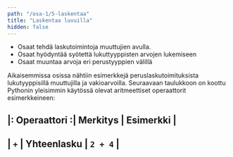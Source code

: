 ```yaml
---
path: "/osa-1/5-laskentaa"
title: "Laskentaa luvuilla"
hidden: false
---
```


<text-box variant='learningObjectives' name='Oppimistavoitteet'>

- Osaat tehdä laskutoimintoja muuttujien avulla.
- Osaat hyödyntää syötettä lukuttyyppisten arvojen lukemiseen
- Osaat muuntaa arvoja eri perustyyppien välillä

</text-box>

Aikaisemmissa osissa nähtiin esimerkkejä peruslaskutoimituksista lukutyyppisillä muuttujilla ja vakioarvoilla. Seuraavaan taulukkoon on koottu Pythonin yleisimmin käytössä olevat aritmeettiset operaattorit esimerkkeineen:

|: Operaattori :| Merkitys    | Esimerkki |
-------------------------------------------
| `+`           | Yhteenlasku | `2 + 4`   |
-------------------------------------------



